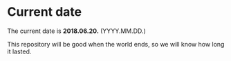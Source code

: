 # Current date

The current date is **2018.06.20.** (YYYY.MM.DD.)

This repository will be good when the world ends, so we will know how long it lasted.